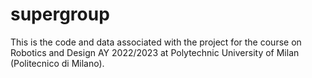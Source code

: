 # supergroup
This is the code and data associated with the project for the course on Robotics and Design AY 2022/2023 at Polytechnic University of Milan (Politecnico di Milano).
